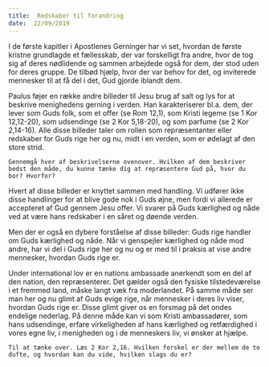 ```yaml
---
title:  Redskaber til forandring
date:  22/09/2019
---
```


I de første kapitler i Apostlenes Gerninger har vi set, hvordan de første kristne grundlagde et fællesskab, der var forskelligt fra andre, hvor de tog sig af deres nødlidende og sammen arbejdede også for dem, der stod uden for deres gruppe. De tilbød hjælp, hvor der var behov for det, og inviterede mennesker til at få del i det, Gud gjorde iblandt dem.

Paulus føjer en række andre billeder til Jesu brug af salt og lys for at beskrive menighedens gerning i verden. Han karakteriserer bl.a. dem, der lever som Guds folk, som et offer (se Rom 12,1), som Kristi legeme (se 1 Kor 12,12-20), som udsendinge (se 2 Kor 5,18-20), og som parfume (se 2 Kor 2,14-16). Alle disse billeder taler om rollen som repræsentanter eller redskaber for Guds rige her og nu, midt i en verden, som er ødelagt af den store strid.

`Gennemgå hver af beskrivelserne ovenover. Hvilken af dem beskriver bedst den måde, du kunne tænke dig at repræsentere Gud på, hvor du bor? Hvorfor?`

Hvert af disse billeder er knyttet sammen med handling. Vi udfører ikke disse handlinger for at blive gode nok i Guds øjne, men fordi vi allerede er accepteret af Gud gennem Jesu offer. Vi svarer på Guds kærlighed og nåde ved at være hans redskaber i en såret og døende verden.

Men der er også en dybere forståelse af disse billeder: Guds rige handler om Guds kærlighed og nåde. Når vi genspejler kærlighed og nåde mod andre, har vi del i Guds rige her og nu og er med til i praksis at vise andre mennesker, hvordan Guds rige er.

Under international lov er en nations ambassade anerkendt som en del af den nation, den repræsenterer. Det gælder også den fysiske tilstedeværelse i et fremmed land, måske langt væk fra moderlandet. På samme måde ser man her og nu glimt af Guds evige rige, når mennesker i deres liv viser, hvordan Guds rige er. Disse glimt giver os en forsmag på det ondes endelige nederlag. På denne måde kan vi som Kristi ambassadører, som hans udsendinge, erfare virkeligheden af hans kærlighed og retfærdighed i vores egne liv, i menigheden og i de menneskers liv, vi ønsker at hjælpe.

`Til at tænke over. Læs 2 Kor 2,16. Hvilken forskel er der mellem de to dufte, og hvordan kan du vide, hvilken slags du er?`